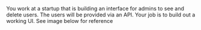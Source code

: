  You work at a startup that is building an interface for admins to see and delete users. The users will be provided via an API. Your job is to build out a working UI. See image below for reference